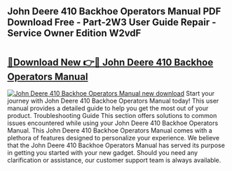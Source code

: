 ## John Deere 410 Backhoe Operators Manual PDF Download Free - Part-2W3 User Guide Repair - Service Owner Edition W2vdF

# <h2><a href="http://bc86074.oget.top/?id=John+Deere+410+Backhoe+Operators+Manual">🔗Download New 👉🔴 John Deere 410 Backhoe Operators Manual</a></h2>

[![John Deere 410 Backhoe Operators Manual new download](https://i.imgur.com/5g1atiW.png)](http://bc86074.oget.top/?id=John+Deere+410+Backhoe+Operators+Manual)
Start your journey with John Deere 410 Backhoe Operators Manual today! This user manual provides a detailed guide to help you get the most out of your product. Troubleshooting Guide This section offers solutions to common issues encountered while using your John Deere 410 Backhoe Operators Manual. This John Deere 410 Backhoe Operators Manual comes with a plethora of features designed to personalize your experience. We believe that the John Deere 410 Backhoe Operators Manual has served its purpose in getting you started with your new gadget. Should you need any clarification or assistance, our customer support team is always available.
